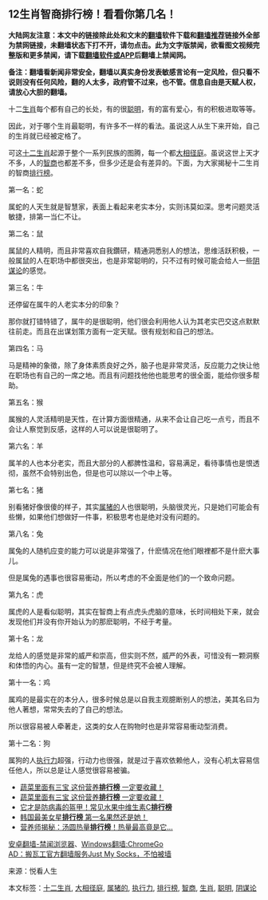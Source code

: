  <h2>12生肖智商排行榜！看看你第几名！</h2> <p class="notice"><b>大陆网友注意：本文中的链接除此处和文末的<a href="https://github.com/bannedbook/fanqiang" >翻墙</a>软件下载和<a href="https://github.com/killgcd/justmysocks/blob/master/README.md">翻墙推荐</a>链接外全部为禁网链接，未翻墙状态下打不开，请勿点击。此为文字版禁闻，欲看图文视频完整版和更多禁闻，请下载<a href="https://github.com/bannedbook/fanqiang">翻墙软件或APP</a>后翻墙上禁闻网。</p><p>备注：翻墙看新闻非常安全，翻墙以真实身份发表敏感言论有一定风险，但只看不说则没有任何风险，翻的人太多，政府管不过来，也不管。信息自由是天赋人权，请放心大胆的翻墙。</b></p>  <div class="entry"> <p id="conimg">十二<a href="https://www.bannedbook.org/bnews/tag/%e7%94%9f%e8%82%96/" class="st_tag internal_tag" rel="tag" title="标签 生肖 下的日志">生肖</a>每个都有自己的长处，有的很<a href="https://www.bannedbook.org/bnews/tag/%E8%81%AA%E6%98%8E/" class="st_tag internal_tag" rel="tag" title="标签 聪明 下的日志">聪明</a>，有的富有爱心，有的积极进取等等。</p> <p>因此，对于哪个生肖最聪明，有许多不一样的看法。虽说这人从生下来开始，自己的生肖就已经被定格了。</p> <p>可这<a href="https://www.bannedbook.org/bnews/tag/%e5%8d%81%e4%ba%8c%e7%94%9f%e8%82%96/" class="st_tag internal_tag" rel="tag" title="标签 十二生肖 下的日志">十二生肖</a>起源于整个一系列民族的图腾，每一个都<a href="https://www.bannedbook.org/bnews/tag/%E5%A4%A7%E7%9B%B8%E5%BE%84%E5%BA%AD/" class="st_tag internal_tag" rel="tag" title="标签 大相径庭 下的日志">大相径庭</a>。虽说这世上天才不多，人的<a href="https://www.bannedbook.org/bnews/tag/%e6%99%ba%e5%95%86/" class="st_tag internal_tag" rel="tag" title="标签 智商 下的日志">智商</a>也都差不多，但多少还是会有差异的。下面，为大家揭秘十二生肖的智商<a href="https://www.bannedbook.org/bnews/tag/%E6%8E%92%E8%A1%8C%E6%A6%9C/" class="st_tag internal_tag" rel="tag" title="标签 排行榜 下的日志">排行榜</a>。</p> <p>第一名：蛇</p> <p>属蛇的人天生就是智慧家，表面上看起来老实本分，实则讳莫如深。思考问题灵活敏捷，排第一当仁不让。</p> <p>第二名：鼠</p> <p>属鼠的人精明，而且非常喜欢自我鑽研，精通洞悉别人的想法，思维活跃积极，一般属鼠的人在职场中都很突出，也是非常聪明的，只不过有时候可能会给人一些<a href="https://www.bannedbook.org/bnews/tag/%E9%98%B4%E8%B0%8B%E8%AE%BA/" class="st_tag internal_tag" rel="tag" title="标签 阴谋论 下的日志">阴谋论</a>的感觉。</p> <p>第三名：牛</p> <p>还停留在属牛的人老实本分的印象？</p> <p>那你就打错特错了，属牛的是很聪明，他们很会利用他人认为其老实巴交这点默默往前走。而且在出谋划策方面有一定天赋。很有规划和自己的想法。</p>  <p>第四名：马</p> <p>马是精神的象徵，除了身体素质良好之外，脑子也是非常灵活，反应能力之快让他在职场也有自己的一席之地。而且有问题找他他也能思考的很全面，能给你很多帮助。</p> <p>第五名：猴</p> <p>属猴的人灵活精明是天性，在计算方面很精通，从来不会让自己吃一点亏，而且不会让人察觉到反感，这样的人可以说是很聪明了。</p> <p>第六名：羊</p> <p>属羊的人也本分老实，而且大部分的人都脾性温和，容易满足，看待事情也是恨透彻，虽然不会特别出色，但是也可以除以一个中上等。</p> <p>第七名：猪</p> <p>别看猪好像很傻的样子，其实<a href="https://www.bannedbook.org/bnews/tag/%e5%b1%9e%e7%8c%aa%e7%9a%84/" class="st_tag internal_tag" rel="tag" title="标签 属猪的 下的日志">属猪的</a>人也很聪明，头脑很灵光，只是她们可能会有些懒，如果他们想做好一件事，积极思考也是绝对没有问题的。</p> <p>第八名：兔</p> <p>属兔的人随机应变的能力可以说是非常强了，什麽情况在他们眼裡都不是什麽大事儿。</p>  <p>但是属兔的遇事也很容易衝动，所以考虑的不全面是他们的一个致命问题。</p> <p>第九名：虎</p> <p>属虎的人是看似聪明，其实在智商上有点虎头虎脑的意味，长时间相处下来，就会发现他们并没有你开始认为的那麽聪明，不经于考量。</p> <p>第十名：龙</p> <p>龙给人的感觉是非常的威严和崇高，但实则不然，威严的外表，可惜没有一颗洞察和体悟的内心。虽有一定的智慧，但是终究不会被人理解。</p> <p>第十一名：鸡</p> <p>属鸡的是最实在的本分人，很多时候总是以自我主观臆断别人的想法，美其名曰为他人著想，常常失去的了自己的想法。</p> <p>所以很容易被人牵著走，这类的女人在购物时也是非常容易衝动型消费。</p> <p>第十二名：狗</p> <p>属狗的人<a href="https://www.bannedbook.org/bnews/tag/%E6%89%A7%E8%A1%8C%E5%8A%9B/" class="st_tag internal_tag" rel="tag" title="标签 执行力 下的日志">执行力</a>超强，行动力也很强，就是过于喜欢依赖他人，没有心机太容易信任他人，所以总是让人感觉很容易被骗。</p>  <ul class='op-related-articles' title='相关阅读'> <li><a href='https://www.bannedbook.org/bnews/lifebaike/20200402/1304934.html' target='_blank'>蔬菜里面有三宝 这份营养<b>排行榜</b> 一定要收藏！</a></li> <li><a href='https://www.bannedbook.org/bnews/health/20200402/1304932.html' target='_blank'>蔬菜里面有三宝 这份营养<b>排行榜</b> 一定要收藏！</a></li> <li><a href='https://www.bannedbook.org/bnews/comments/20200328/1301708.html' target='_blank'>它才是防病毒的盔甲！常见水果中维生素C<b>排行榜</b></a></li> <li><a href='https://www.bannedbook.org/bnews/yule/20200223/1282086.html' target='_blank'>韩国最美女星<b>排行榜</b> 第一名果然还是她！</a></li> <li><a href='https://www.bannedbook.org/bnews/comments/20200208/1273313.html' target='_blank'>营养师揭秘：汤圆热量<b>排行榜</b>！热量最高竟是它…</a></li> </ul> <div class="texttj"> <a href="https://github.com/bannedbook/fanqiang/wiki/%E5%AE%89%E5%8D%93%E7%BF%BB%E5%A2%99-%E7%A6%81%E9%97%BB%E6%B5%8F%E8%A7%88%E5%99%A8" target="_blank">安卓翻墙-禁闻浏览器</a>、<a href="https://github.com/bannedbook/fanqiang/wiki/Chrome%E4%B8%80%E9%94%AE%E7%BF%BB%E5%A2%99%E5%8C%85" target="_blank">Windows翻墙:ChromeGo</a><br/> <a href="https://github.com/killgcd/justmysocks/blob/master/README.md" target="_blank">AD：搬瓦工官方翻墙服务Just My Socks，不怕被墙</a> </div><p> 来源：悦看人生 </p><a name='sharetosocial'></a>           </div><!--END ENTRY--> <div class="postfooter"> <div>本文标签：<a href="https://www.bannedbook.org/bnews/tag/%e5%8d%81%e4%ba%8c%e7%94%9f%e8%82%96/" rel="tag">十二生肖</a>, <a href="https://www.bannedbook.org/bnews/tag/%E5%A4%A7%E7%9B%B8%E5%BE%84%E5%BA%AD/" rel="tag">大相径庭</a>, <a href="https://www.bannedbook.org/bnews/tag/%e5%b1%9e%e7%8c%aa%e7%9a%84/" rel="tag">属猪的</a>, <a href="https://www.bannedbook.org/bnews/tag/%E6%89%A7%E8%A1%8C%E5%8A%9B/" rel="tag">执行力</a>, <a href="https://www.bannedbook.org/bnews/tag/%E6%8E%92%E8%A1%8C%E6%A6%9C/" rel="tag">排行榜</a>, <a href="https://www.bannedbook.org/bnews/tag/%e6%99%ba%e5%95%86/" rel="tag">智商</a>, <a href="https://www.bannedbook.org/bnews/tag/%e7%94%9f%e8%82%96/" rel="tag">生肖</a>, <a href="https://www.bannedbook.org/bnews/tag/%E8%81%AA%E6%98%8E/" rel="tag">聪明</a>, <a href="https://www.bannedbook.org/bnews/tag/%E9%98%B4%E8%B0%8B%E8%AE%BA/" rel="tag">阴谋论</a></div>  </div><!--END POSTFOOTER--> 